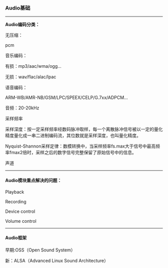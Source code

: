 ### Audio基础

---

**Audio编码分类：**

无压缩：

pcm

音乐编码：

有损：mp3/aac/wma/ogg...

无损：wav/flac/alac/lpac

语音编码：

ARM-WB/AMR-NB/GSM/LPC/SPEEX/CELP/G.7xx/ADPCM...



音频：20-20kHz

采样频率

采样深度：按一定采样频率经数码脉冲取样，每一个离散脉冲信号被以一定的量化精度量化成一串二进制编码流，其位数就是采样深度，也叫量化精度。

Nyquist-Shannon采样定律：数模转换中，当采样频率fs.max大于信号中最高频率fmax2倍时，采样之后的数字信号完整保留了原始信号中的信息。

声道

---

#### Audio模块重点解决的问题：

Playback

Recording

Device control

Volume control

---

#### Audio框架

早期:OSS（Open Sound System）

新：ALSA（Advanced Linux Sound Architecture）


